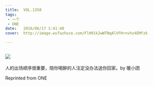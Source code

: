 ```yaml
---
title:	VOL.1350
tags:
 - 一个
 - ONE
date:	2016/06/17 1:41:40
cover:	http://image.wufazhuce.com/FlH91k2wWTNqAlVFHrnvhz4EMfzk

---
```

![](http://image.wufazhuce.com/FlH91k2wWTNqAlVFHrnvhz4EMfzk)
---

人的出场顺序很重要，陪你喝醉的人注定没办法送你回家。by 暖小团
 
Reprinted from ONE
